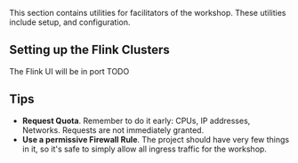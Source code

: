 This section contains utilities for facilitators of the workshop. These 
utilities include setup, and configuration.

## Setting up the Flink Clusters

The Flink UI will be in port TODO

## Tips

* **Request Quota**. Remember to do it early: CPUs, IP addresses, Networks. Requests are not immediately granted.
* **Use a permissive Firewall Rule**. The project should have very few things in it, so it's safe to simply allow all ingress traffic for the workshop.
